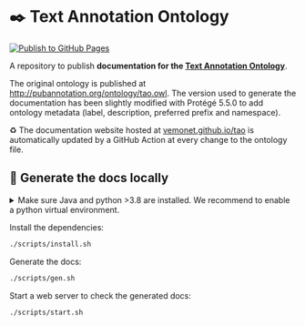 # ✒️ Text Annotation Ontology

[![Publish to GitHub Pages](https://github.com/vemonet/tao/actions/workflows/publish.yml/badge.svg)](https://github.com/vemonet/tao/actions/workflows/publish.yml)

A repository to publish **documentation for the [Text Annotation Ontology](http://pubannotation.org/ontology/tao.owl)**. 

The original ontology is published at http://pubannotation.org/ontology/tao.owl. The version used to generate the documentation has been slightly modified with Protégé 5.5.0 to add ontology metadata (label, description, preferred prefix and namespace).

♻️ The documentation website hosted at [vemonet.github.io/tao](https://vemonet.github.io/tao) is automatically updated by a GitHub Action at every change to the ontology file.

## 📖 Generate the docs locally

<details><summary>Make sure Java and python >3.8 are installed. We recommend to enable a python virtual environment.</summary>

Create the virtual environment:
```bash
python -m venv .venv
```

Activate the virtual environment:
```bash
source .venv/bin/activate
```
</details>

Install the dependencies:

```bash
./scripts/install.sh
```

Generate the docs:

```bash
./scripts/gen.sh
```

Start a web server to check the generated docs:

```bash
./scripts/start.sh
```